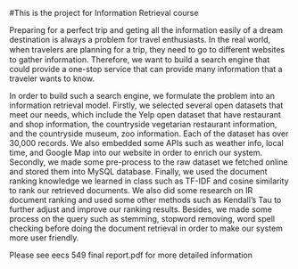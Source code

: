 #This is the project for Information Retrieval course

Preparing for a perfect trip and geting all the information easily of a dream destination is always a problem for travel enthusiasts. In the real world, when travelers are planning for a trip, they need to go to diﬀerent websites to gather information. Therefore, we want to build a search engine that could provide a one-stop service that can provide many information that a traveler wants to know.

In order to build such a search engine, we formulate the problem into an information retrieval model. Firstly, we selected several open datasets that meet our needs, which include the Yelp open dataset that have restaurant and shop information, the countryside vegetarian restaurant information, and the countryside museum, zoo information. Each of the dataset has over 30,000 records. We also embedded some APIs such as weather info, local time, and Google Map into our website in order to enrich our system. Secondly, we made some pre-process to the raw dataset we fetched online and stored them into MySQL database. Finally, we used the document ranking knowledge we learned in class such as TF-IDF and cosine similarity to rank our retrieved documents. We also did some research on IR document ranking and used some
other methods such as Kendall’s Tau to further adjust and improve our ranking results. Besides, we made some process on the query such as stemming, stopword removing, word spell checking before doing the document retrieval in order to make our system more user friendly.

Please see eecs 549 final report.pdf for more detailed information
